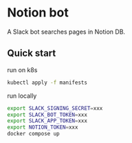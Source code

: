 # Notion bot

A Slack bot searches pages in Notion DB.

## Quick start

run on k8s

```bash
kubectl apply -f manifests
```

run locally

```bash
export SLACK_SIGNING_SECRET=xxx
export SLACK_BOT_TOKEN=xxx
export SLACK_APP_TOKEN=xxx
export NOTION_TOKEN=xxx
docker compose up
```
